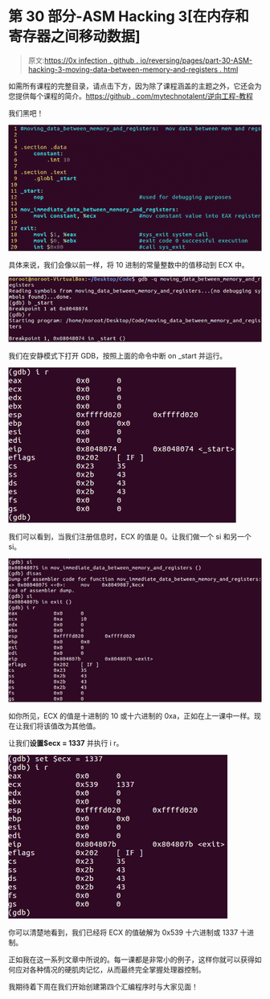 # 第 30 部分-ASM Hacking 3[在内存和寄存器之间移动数据]

> 原文:[https://0x infection . github . io/reversing/pages/part-30-ASM-hacking-3-moving-data-between-memory-and-registers . html](https://0xinfection.github.io/reversing/pages/part-30-asm-hacking-3-moving-data-between-memory-and-registers.html)

如需所有课程的完整目录，请点击下方，因为除了课程涵盖的主题之外，它还会为您提供每个课程的简介。[https://github . com/mytechnotalent/逆向工程-教程](https://github.com/mytechnotalent/Reverse-Engineering-Tutorial)

我们黑吧！

![](img/e1afba9801609dab396d26ca2ff41dc0.png)

具体来说，我们会像以前一样，将 10 进制的常量整数中的值移动到 ECX 中。

![](img/cd31153bbb948b7b7a10398e4b735f50.png)

我们在安静模式下打开 GDB，按照上面的命令中断 on _start 并运行。

![](img/1e1f31325e2b4c799d47eb9622d18c52.png)

我们可以看到，当我们注册信息时，ECX 的值是 0。让我们做一个 si 和另一个 si。

![](img/28f4b1e7fcf8679f29387562409822ea.png)

如你所见，ECX 的值是十进制的 10 或十六进制的 0xa，正如在上一课中一样。现在让我们将该值改为其他值。

让我们**设置$ecx = 1337** 并执行 i r。

![](img/d86fbc83fd1ed3fd5b724994142718ec.png)

你可以清楚地看到，我们已经将 ECX 的值破解为 0x539 十六进制或 1337 十进制。

正如我在这一系列文章中所说的。每一课都是非常小的例子，这样你就可以获得如何应对各种情况的硬肌肉记忆，从而最终完全掌握处理器控制。

我期待着下周在我们开始创建第四个汇编程序时与大家见面！